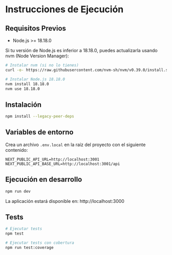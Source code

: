 # Instrucciones de Ejecución

## Requisitos Previos
- Node.js >= 18.18.0

Si tu versión de Node.js es inferior a 18.18.0, puedes actualizarla usando nvm (Node Version Manager):

```bash
# Instalar nvm (si no lo tienes)
curl -o- https://raw.githubusercontent.com/nvm-sh/nvm/v0.39.0/install.sh | bash

# Instalar Node.js 18.18.0
nvm install 18.18.0
nvm use 18.18.0
```

## Instalación

```bash
npm install --legacy-peer-deps
```

## Variables de entorno
Crea un archivo `.env.local` en la raíz del proyecto con el siguiente contenido:
```
NEXT_PUBLIC_API_URL=http://localhost:3001
NEXT_PUBLIC_API_BASE_URL=http://localhost:3001/api 
```

## Ejecución en desarrollo
```bash
npm run dev
```
La aplicación estará disponible en: http://localhost:3000

## Tests
```bash
# Ejecutar tests
npm test

# Ejecutar tests con cobertura
npm run test:coverage
```
